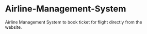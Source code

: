 # Airline-Management-System
Airline Management System to book ticket for flight directly from the website.
